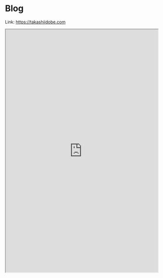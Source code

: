 # Blog

Link: <https://takashiidobe.com>

<iframe src="https://takashiidobe.com" width="100%"
height="800px"></iframe>
